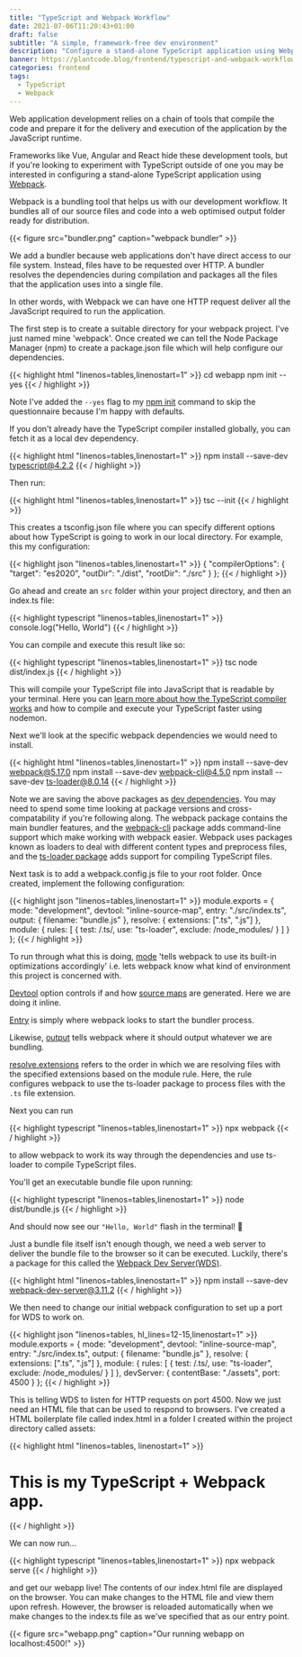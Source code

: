 ```yaml
---
title: "TypeScript and Webpack Workflow"
date: 2021-07-06T11:20:43+01:00
draft: false
subtitle: "A simple, framework-free dev environment"
description: "Configure a stand-alone TypeScript application using Webpack for a simple dev learning environment"
banner: https://plantcode.blog/frontend/typescript-and-webpack-workflow\typescript-and-webpack-workflow.jpg
categories: frontend
tags:
  - TypeScript
  - Webpack
---
```


Web application development relies on a chain of tools that compile the code and prepare it for the delivery and execution of the application by the JavaScript runtime.

Frameworks like Vue, Angular and React hide these development tools, but if you're looking to experiment with TypeScript outside of one you may be interested in configuring a stand-alone TypeScript application using [Webpack](https://webpack.js.org/guides/typescript/).

Webpack is a bundling tool that helps us with our development workflow. It bundles all of our source files and code into a web optimised output folder ready for distribution.

{{< figure src="bundler.png" caption="webpack bundler" >}}

We add a bundler because web applications don't have direct access to our file system. Instead, files have to be requested over HTTP. A bundler resolves the dependencies during compilation and packages all the files that the application uses into a single file.

In other words, with Webpack we can have one HTTP request deliver all the JavaScript required to run the application.

The first step is to create a suitable directory for your webpack project. I've just named mine 'webpack'. Once created we can tell the Node Package Manager (npm) to create a package.json file which will help configure our dependencies.

{{< highlight html "linenos=tables,linenostart=1" >}}
cd webapp
npm init --yes
{{< / highlight >}}

Note I've added the `--yes` flag to my [npm init](https://docs.npmjs.com/cli/v7/commands/npm-init) command to skip the questionnaire because I'm happy with defaults.

If you don't already have the TypeScript compiler installed globally, you can fetch it as a local dev dependency.

{{< highlight html "linenos=tables,linenostart=1" >}}
 npm install --save-dev typescript@4.2.2
{{< / highlight >}}

Then run:

{{< highlight html "linenos=tables,linenostart=1" >}}
 tsc --init
{{< / highlight >}}

This creates a tsconfig.json file where you can specify different options about how TypeScript is going to work in our local directory. For example, this my configuration:

{{< highlight json "linenos=tables,linenostart=1" >}}
{
  "compilerOptions": {
  "target": "es2020",
  "outDir": "./dist",
  "rootDir": "./src"
 }
};
{{< / highlight >}}

Go ahead and create an `src` folder within your project directory, and then an index.ts file:

{{< highlight typescript "linenos=tables,linenostart=1" >}}
 console.log("Hello, World")
{{< / highlight >}}

You can compile and execute this result like so:

{{< highlight typescript "linenos=tables,linenostart=1" >}}
tsc
node dist/index.js
{{< / highlight >}}

This will compile your TypeScript file into JavaScript that is readable by your terminal. Here you can [learn more about how the TypeScript compiler works](../understanding-the-typescript-compiler) and how to compile and execute your TypeScript faster using nodemon.

Next we'll look at the specific webpack dependencies we would need to install.

{{< highlight html "linenos=tables,linenostart=1" >}}
npm install --save-dev webpack@5.17.0
npm install --save-dev webpack-cli@4.5.0
npm install --save-dev ts-loader@8.0.14
{{< / highlight >}}

Note we are saving the above packages as [dev dependencies](https://docs.npmjs.com/specifying-dependencies-and-devdependencies-in-a-package-json-file). You may need to spend some time looking at package versions and cross-compatability if you're following along. The webpack package contains the main bundler features, and the [webpack-cli](https://webpack.js.org/api/cli/) package adds command-line support which make working with webpack easier. Webpack uses packages known as loaders to deal with different content types and preprocess files, and the [ts-loader package](https://github.com/TypeStrong/ts-loader) adds support for compiling TypeScript files.

Next task is to add a webpack.config.js file to your root folder. Once created, implement the following configuration:

{{< highlight json "linenos=tables,linenostart=1" >}}
 module.exports = {
    mode: "development",
    devtool: "inline-source-map",
    entry: "./src/index.ts",
    output: { filename: "bundle.js" },
    resolve: { extensions: [".ts", ".js"] },
    module: {
        rules: [
            { test: /\.ts/, use: "ts-loader", exclude: /node_modules/ }
        ]
    }
 };
{{< / highlight >}}

To run through what this is doing, [mode](https://webpack.js.org/configuration/mode/) 'tells webpack to use its built-in optimizations accordingly' i.e. lets webpack know what kind of environment this project is concerned with.

[Devtool](https://webpack.js.org/configuration/devtool/) option controls if and how [source maps](http://blog.teamtreehouse.com/introduction-source-maps) are generated. Here we are doing it inline.

[Entry](https://webpack.js.org/configuration/entry-context/) is simply where webpack looks to start the bundler process.

Likewise, [output](https://webpack.js.org/configuration/output/) tells webpack where it should output whatever we are bundling.

[resolve.extensions](https://webpack.js.org/configuration/output/) refers to the order in which we are resolving files with the specified extensions based on the module rule. Here, the rule configures webpack to use the ts-loader package to process files with the `.ts` file extension.

Next you can run

{{< highlight typescript "linenos=tables,linenostart=1" >}}
 npx webpack
{{< / highlight >}}

to allow webpack to work its way through the dependencies and use ts-loader to compile TypeScript files.

You'll get an executable bundle file upon running:

{{< highlight typescript "linenos=tables,linenostart=1" >}}
 node dist/bundle.js
{{< / highlight >}}

And should now see our `"Hello, World"` flash in the terminal! 🥳

Just a bundle file itself isn't enough though, we need a web server to deliver the bundle file to the browser so it can be executed. Luckily, there's a package for this called the [Webpack Dev Server(WDS)](https://github.com/webpack/webpack-dev-server).

{{< highlight html "linenos=tables,linenostart=1" >}}
 npm install --save-dev webpack-dev-server@3.11.2
{{< / highlight >}}

We then need to change our initial webpack configuration to set up a port for WDS to work on.

{{< highlight json "linenos=tables, hl_lines=12-15,linenostart=1" >}}
 module.exports = {
    mode: "development",
    devtool: "inline-source-map",
    entry: "./src/index.ts",
    output: { filename: "bundle.js" },
    resolve: { extensions: [".ts", ".js"] },
    module: {
        rules: [
            { test: /\.ts/, use: "ts-loader", exclude: /node_modules/ }
        ]
    },
    devServer: {
        contentBase: "./assets",
        port: 4500
    }
 };
{{< / highlight >}}

This is telling WDS to listen for HTTP requests on port 4500. Now we just need an HTML file that can be used to respond to browsers. I've created a HTML boilerplate file called index.html in a folder I created within the project directory called assets:

{{< highlight html "linenos=tables, linenostart=1" >}}
<!-- assets/index.html -->

<!DOCTYPE html>
<html lang="en">

<head>
    <meta charset="UTF-8">
    <meta http-equiv="X-UA-Compatible" content="IE=edge">
    <meta name="viewport" content="width=device-width, initial-scale=1.0">
    <title>Webapp</title>
    <div id="app"></div>
</head>

<body>
    <h1>This is my TypeScript + Webpack app.</h1>
</body>

</html>

{{< / highlight >}}

We can now run...

{{< highlight typescript "linenos=tables,linenostart=1" >}}
 npx webpack serve
{{< / highlight >}}

and get our webapp live! The contents of our index.html file are displayed on the browser. You can make changes to the HTML file and view them upon refresh. However, the browser is reloaded automatically when we make changes to the index.ts file as we've specified that as our entry point.

{{< figure src="webapp.png" caption="Our running webapp on localhost:4500!" >}}
